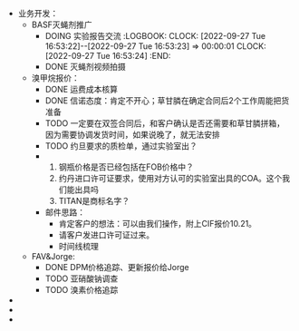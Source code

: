 - 业务开发：
	- BASF灭蝇剂推广
		- DOING 实验报告交流
		  :LOGBOOK:
		  CLOCK: [2022-09-27 Tue 16:53:22]--[2022-09-27 Tue 16:53:23] =>  00:00:01
		  CLOCK: [2022-09-27 Tue 16:53:24]
		  :END:
		- DONE 灭蝇剂视频拍摄
	- 溴甲烷报价：
		- DONE 运费成本核算
		- DONE 信诺态度：肯定不开心；草甘膦在确定合同后2个工作周能把货准备
		- TODO 一定要在双签合同后，和客户确认是否还需要和草甘膦拼箱，因为需要协调发货时间，如果说晚了，就无法安排
		- TODO 约旦要求的质检单，通过实验室出？
		- 1. 钢瓶价格是否已经包括在FOB价格中？
		  2. 约丹进口许可证要求，使用对方认可的实验室出具的COA。这个我们能出具吗
		  3. TITAN是商标名字？
		- 邮件思路：
			- 肯定客户的想法：可以由我们操作，附上CIF报价10.21。
			- 请客户发进口许可证过来。
			- 时间线梳理
	- FAV&Jorge:
		- DONE DPM价格追踪、更新报价给Jorge
		- TODO 亚硝酸钠调查
		- TODO 溴素价格追踪
-
-
-
